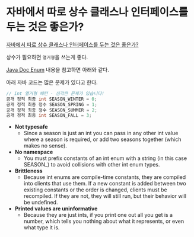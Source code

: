 # 자바에서 따로 상수 클래스나 인터페이스를 두는 것은 좋은가?

[자바에서 따로 상수 클래스나 인터페이스를 두는 것은 좋은가?](http://daplus.net/java-java%EC%97%90%EC%84%9C-%EC%83%81%EC%88%98%EB%A5%BC-%EA%B5%AC%ED%98%84%ED%95%98%EB%8A%94-%EA%B0%80%EC%9E%A5-%EC%A2%8B%EC%9D%80-%EB%B0%A9%EB%B2%95%EC%9D%80-%EB%AC%B4%EC%97%87%EC%9E%85%EB%8B%88/)

상수가 필요하면 `열거형`을 쓰는게 좋다.

[Java Doc Enum](https://docs.oracle.com/javase/1.5.0/docs/guide/language/enums.html) 내용을 참고하면 아래와 같다.


아래 자바 코드는 많은 문제가 있다고 한다.

```java
// int 열거형 패턴 - 심각한 문제가 있습니다!
공개 정적 최종 int SEASON_WINTER = 0;
공개 정적 최종 정수 SEASON_SPRING = 1;
공개 정적 최종 정수 SEASON_SUMMER = 2;
공개 정적 최종 int SEASON_FALL = 3;
```

- __Not typesafe__ 
  - Since a season is just an int you can pass in any other int value where a season is required, or add two seasons together (which makes no sense).
- __No namespace__
  - You must prefix constants of an int enum with a string (in this case SEASON_) to avoid collisions with other int enum types.
- __Brittleness__
  - Because int enums are compile-time constants, they are compiled into clients that use them. If a new constant is added between two existing constants or the order is changed, clients must be recompiled. If they are not, they will still run, but their behavior will be undefined.
- __Printed values are uninformative__
  - Because they are just ints, if you print one out all you get is a number, which tells you nothing about what it represents, or even what type it is.
